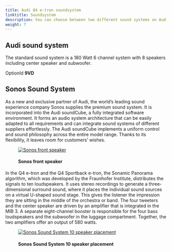 ```yaml
---
title: Audi Q4 e-tron soundsystem
linktitle: Soundsystem
description: You can choose between two different sound systems on Audi Q4 e-tron  
weight: 7
---
```

<!-- markdownlint-disable MD033 -->
## Audi sound system

The standard sound system is a 180 Watt 6 channel system with 8 speakers including center speaker and subwoofer.

OptionId **9VD**

## Sonos Sound System

As a new and exclusive partner of Audi, the world’s leading sound experience company Sonos supplies the premium sound system. It is incorporated into the Audi soundCube, a fully integrated software environment. It forms an audio system architecture that can be easily adapted to all requirements and can integrate sound systems of different suppliers effortlessly. The Audi soundCube implements a uniform control and 
sound philosophy across the entire model range. Thanks to its flexibility, it leaves room for customers’ wishes.

<figure>
    <a href="https://media.electrichasgoneaudi.net/multimedia/models/q4-e-tron/technology/soundsystem/sonosspeaker.jpg">
        <img src="https://media.electrichasgoneaudi.net/multimedia/models/q4-e-tron/technology/soundsystem/sonosspeakers.jpg"
        class="img-fluid" alt="Sonos front speaker" title="Sonos front speaker">
    </a>
    <figcaption><h4>Sonos front speaker</h4></figcaption>
</figure>

In the Q4 e-tron and the Q4 Sportback e-tron, the Sonamic Panorama algorithm, which was developed by the Fraunhofer Institute, distributes the signals to ten loudspeakers. It uses stereo recordings to generate a three-dimensional surround sound, where it places the individual sound sources on a virtual U-shaped sound stage. This gives the listener the impression they are sitting in the middle of the orchestra or band. The four tweeters and the center speaker are driven by an amplifier that is integrated in the MIB 3. A separate eight-channel booster is responsible for the four bass loudspeakers and the subwoofer in the luggage compartment. Together, the two amplifiers offer an output of 580 watts.

<figure>
    <a href="https://media.electrichasgoneaudi.net/multimedia/models/q4-e-tron/technology/soundsystem/soundsystem1.jpg">
        <img src="https://media.electrichasgoneaudi.net/multimedia/models/q4-e-tron/technology/soundsystem/soundsystem1s.jpg"
        class="img-fluid" alt="Sonos Sound System 10 speaker placement" title="Sonos Sound System 10 speaker placement">
    </a>
    <figcaption><h4>Sonos Sound System 10 speaker placement</h4></figcaption>
</figure>

